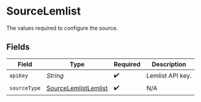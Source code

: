 # SourceLemlist

The values required to configure the source.


## Fields

| Field                                                               | Type                                                                | Required                                                            | Description                                                         |
| ------------------------------------------------------------------- | ------------------------------------------------------------------- | ------------------------------------------------------------------- | ------------------------------------------------------------------- |
| `apiKey`                                                            | *String*                                                            | :heavy_check_mark:                                                  | Lemlist API key.                                                    |
| `sourceType`                                                        | [SourceLemlistLemlist](../../models/shared/SourceLemlistLemlist.md) | :heavy_check_mark:                                                  | N/A                                                                 |